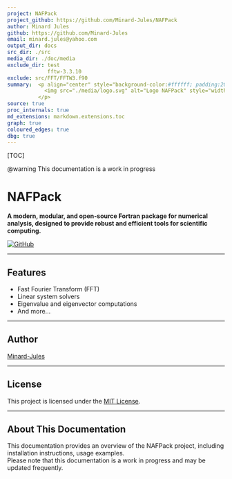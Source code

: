 ```yaml
---
project: NAFPack
project_github: https://github.com/Minard-Jules/NAFPack
author: Minard Jules
github: https://github.com/Minard-Jules
email: minard.jules@yahoo.com
output_dir: docs
src_dir: ./src
media_dir: ./doc/media
exclude_dir: test
             fftw-3.3.10
exclude: src/FFT/FFTW3.f90
summary:  <p align="center" style="background-color:#ffffff; padding:20px; border-radius:12px;">
            <img src="./media/logo.svg" alt="Logo NAFPack" style="width:70%; max-width:100%; height:auto;"/>
          </p>
source: true
proc_internals: true
md_extensions: markdown.extensions.toc
graph: true
coloured_edges: true
dbg: true
---
```


[TOC]

@warning This documentation is a work in progress

# NAFPack

**A modern, modular, and open-source Fortran package for numerical analysis, designed to provide robust and efficient tools for scientific computing.**

[![GitHub](https://img.shields.io/badge/GitHub-Repository-blue?logo=github)](https://github.com/Minard-Jules/NAFPack)

---

## Features

- Fast Fourier Transform (FFT)
- Linear system solvers
- Eigenvalue and eigenvector computations
- And more...

---

## Author

[Minard-Jules](https://github.com/Minard-Jules)

---

## License

This project is licensed under the [MIT License](https://github.com/Minard-Jules/NAFPack/blob/master/LICENSE.md).

---

## About This Documentation

This documentation provides an overview of the NAFPack project, including installation instructions, usage examples.  
Please note that this documentation is a work in progress and may be updated frequently.